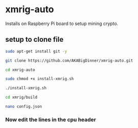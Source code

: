 # xmrig-auto
Installs on Raspberry Pi board to setup mining crypto.

## setup to clone file
```bash
sudo apt-get install git -y
```
```bash
git clone https://github.com/AKABigDinner/xmrig-auto.git
```
```bash
cd xmrig-auto
```
```bash
sudo chmod +x install-xmrig.sh
```
```bash
./install-xmrig.sh
```
```bash
cd xmrig/build
```
```bash
nano config.json
```
### Now edit the lines in the cpu header 

